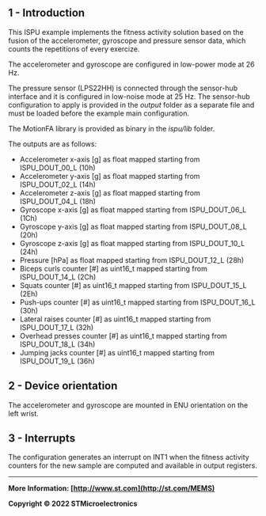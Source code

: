 ## 1 - Introduction

This ISPU example implements the fitness activity solution based on the fusion of the accelerometer, gyroscope and pressure sensor data, which counts the repetitions of every exercize.

The accelerometer and gyroscope are configured in low-power mode at 26 Hz.

The pressure sensor (LPS22HH) is connected through the sensor-hub interface and it is configured in low-noise mode at 25 Hz. The sensor-hub configuration to apply is provided in the *output* folder as a separate file and must be loaded before the example main configuration.

The MotionFA library is provided as binary in the *ispu/lib* folder.

The outputs are as follows:

* Accelerometer x-axis [g] as float mapped starting from ISPU_DOUT_00_L (10h)
* Accelerometer y-axis [g] as float mapped starting from ISPU_DOUT_02_L (14h)
* Accelerometer z-axis [g] as float mapped starting from ISPU_DOUT_04_L (18h)
* Gyroscope x-axis [g] as float mapped starting from ISPU_DOUT_06_L (1Ch)
* Gyroscope y-axis [g] as float mapped starting from ISPU_DOUT_08_L (20h)
* Gyroscope z-axis [g] as float mapped starting from ISPU_DOUT_10_L (24h)
* Pressure [hPa] as float mapped starting from ISPU_DOUT_12_L (28h)
* Biceps curls counter [#] as uint16_t mapped starting from ISPU_DOUT_14_L (2Ch)
* Squats counter [#] as uint16_t mapped starting from ISPU_DOUT_15_L (2Eh)
* Push-ups counter [#] as uint16_t mapped starting from ISPU_DOUT_16_L (30h)
* Lateral raises counter [#] as uint16_t mapped starting from ISPU_DOUT_17_L (32h)
* Overhead presses counter [#] as uint16_t mapped starting from ISPU_DOUT_18_L (34h)
* Jumping jacks counter [#] as uint16_t mapped starting from ISPU_DOUT_19_L (36h)


## 2 - Device orientation

The accelerometer and gyroscope are mounted in ENU orientation on the left wrist.


## 3 - Interrupts

The configuration generates an interrupt on INT1 when the fitness activity counters for the new sample are computed and available in output registers.

------

**More Information: [http://www.st.com](http://st.com/MEMS)**

**Copyright © 2022 STMicroelectronics**